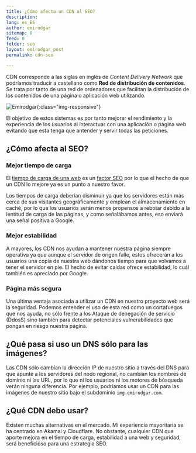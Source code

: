 ```yaml
---
title: ¿Cómo afecta un CDN al SEO?
description: 
lang: es_ES
author: emirodgar
sitemap: 0
feed: 0
folder: seo
layout: emirodgar_post
permalink: cdn-seo

---
```


CDN corresponde a las siglas en inglés de *Content Delivery Network* que podríamos traducir a castellano como **Red de distribución de contenidos**.  Se trata por tanto de una red de ordenadores que facilitan la distribución de los contenidos de una página o aplicación web utilizando. 

![Emirodgar](https://i.imgur.com/lzH6nBd.png){:class="img-responsive"}

El objetivo de estos sistemas es por tanto mejorar el rendimiento y la experiencia de los usuarios al interactuar con una aplicación o página web evitando que esta tenga que antender y servir todas las peticiones.

## ¿Cómo afecta al SEO?

### Mejor tiempo de carga

El [tiempo de carga de una web](https://emirodgar.com/mejorar-tiempo-carga-web) es un [factor SEO](https://emirodgar.com/factores-seo) por lo que el hecho de que un CDN lo mejore ya es un punto a nuestro favor.

Los tiempos de carga deberían disminuir ya que los servidores están más cerca de sus visitantes geográficamente y emplean el almacenamiento en caché, por lo que los usuarios serán menos propensos a rebotar debido a la lentitud de carga de las páginas, y como señalábamos antes, eso enviará una señal positiva a Google.

### Mejor estabilidad

A mayores, los CDN nos ayudan a mantener nuestra página siempre operativa ya que aunque el servidor de origen falle, estos ofrecerán a los usuarios una copia de nuestra web dándonos tiempo para que volvamos a tener el servidor en pie. El hecho de evitar caídas ofrece estabilidad, lo cuál también es apreciado por Google.

### Página más segura

Una última ventaja asociada a utilizar un CDN en nuestro proyecto web será la seguridad. Podemos entender el uso de esta red como un cortafuegos que nos ayuda, no sólo frente a los Ataque de denegación de servicio (DdosS) sino también para detectar potenciales vulnerabilidades que pongan en riesgo nuestra página.

## ¿Qué pasa si uso un DNS sólo para las imágenes?

Las CDN sólo cambian la dirección IP de nuestro sitio a través del DNS para que apunte a los servidores del nodo regional, no cambian los nombres de dominio ni las URL, por lo que ni los usuarios ni los motores de búsqueda verán ninguna diferencia. Por ejemplo, podríamos usar un CDN para las imágenes de nuestro sitio bajo el subdominio `img.emirodgar.com`.


## ¿Qué CDN debo usar?

Existen muchas alternativas en el mercado. Mi experiencia mayoritaria se ha centrado en Akamai y Cloudflare. No obstante, cualquier CDN que aporte mejora en el tiempo de carga, estabilidad a una web y seguridad, será beneficioso para una estrategia SEO.
<!--stackedit_data:
eyJoaXN0b3J5IjpbLTExMzU1Mzk5MTQsLTEzNjIwNDE5NDUsLT
I5Nzc3NzExLC0xMDQ2ODgzMTg1XX0=
-->